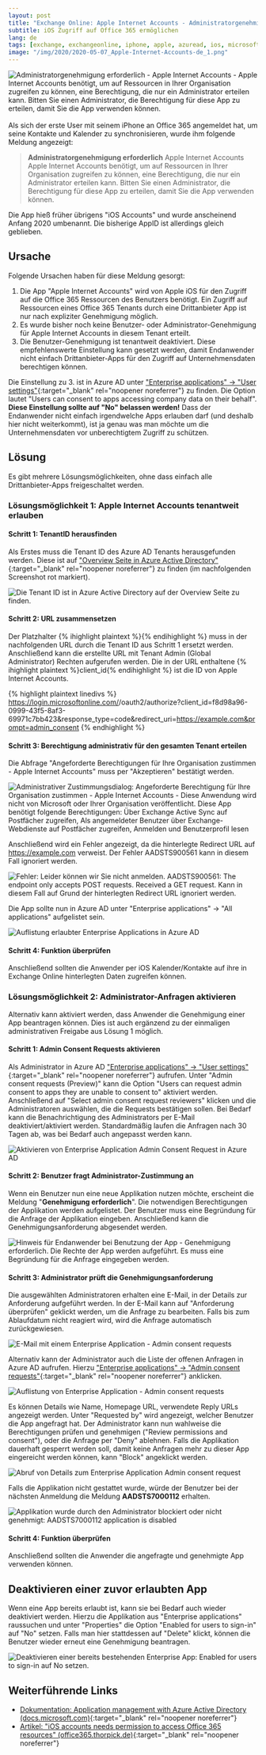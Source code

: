 ```yaml
---
layout: post
title: "Exchange Online: Apple Internet Accounts - Administratorgenehmigung erforderlich"
subtitle: iOS Zugriff auf Office 365 ermöglichen
lang: de
tags: [exchange, exchangeonline, iphone, apple, azuread, ios, microsoft365, office365]
image: "/img/2020/2020-05-07_Apple-Internet-Accounts-de_1.png"
---
```

![Administratorgenehmigung erforderlich - Apple Internet Accounts - Apple Internet Accounts benötigt, um auf Ressourcen in Ihrer Organisation zugreifen zu können, eine Berechtigung, die nur ein Administrator erteilen kann. Bitten Sie einen Administrator, die Berechtigung für diese App zu erteilen, damit Sie die App verwenden können.](/img/2020/2020-05-07_Apple-Internet-Accounts-de_1.png "Administratorgenehmigung erforderlich - Apple Internet Accounts - Apple Internet Accounts benötigt, um auf Ressourcen in Ihrer Organisation zugreifen zu können, eine Berechtigung, die nur ein Administrator erteilen kann. Bitten Sie einen Administrator, die Berechtigung für diese App zu erteilen, damit Sie die App verwenden können.") <br /><br />
Als sich der erste User mit seinem iPhone an Office 365 angemeldet hat, um seine Kontakte und Kalender zu synchronisieren, wurde ihm folgende Meldung angezeigt:
> **Administratorgenehmigung erforderlich**
> Apple Internet Accounts
> Apple Internet Accounts benötigt, um auf Ressourcen in Ihrer Organisation zugreifen zu können, eine Berechtigung, die nur ein Administrator erteilen kann. Bitten Sie einen Administrator, die Berechtigung für diese App zu erteilen, damit Sie die App verwenden können.

Die App hieß früher übrigens "iOS Accounts" und wurde anscheinend Anfang 2020 umbenannt. Die bisherige AppID ist allerdings gleich geblieben.

## Ursache

Folgende Ursachen haben für diese Meldung gesorgt:
1. Die App "Apple Internet Accounts" wird von Apple iOS für den Zugriff auf die Office 365 Ressourcen des Benutzers benötigt. Ein Zugriff auf Ressourcen eines Office 365 Tenants durch eine Drittanbieter App ist nur nach expliziter Genehmigung möglich.
2. Es wurde bisher noch keine Benutzer- oder Administrator-Genehmigung für Apple Internet Accounts in diesem Tenant erteilt.
3. Die Benutzer-Genehmigung ist tenantweit deaktiviert. Diese empfehlenswerte Einstellung kann gesetzt werden, damit Endanwender nicht einfach Drittanbieter-Apps für den Zugriff auf Unternehmensdaten berechtigen können.

Die Einstellung zu 3. ist in Azure AD unter ["Enterprise applications" -> "User settings"](https://portal.azure.com/#blade/Microsoft_AAD_IAM/StartboardApplicationsMenuBlade/UserSettings/menuId/){:target="_blank" rel="noopener noreferrer"} zu finden. Die Option lautet "Users can consent to apps accessing company data on their behalf". **Diese Einstellung sollte auf "No" belassen werden!** Dass der Endanwender nicht einfach irgendwelche Apps erlauben darf (und deshalb hier nicht weiterkommt), ist ja genau was man möchte um die Unternehmensdaten vor unberechtigtem Zugriff zu schützen.

## Lösung

Es gibt mehrere Lösungsmöglichkeiten, ohne dass einfach alle Drittanbieter-Apps freigeschaltet werden.

### Lösungsmöglichkeit 1: Apple Internet Accounts tenantweit erlauben

#### Schritt 1: TenantID herausfinden

Als Erstes muss die Tenant ID des Azure AD Tenants herausgefunden werden. Diese ist auf ["Overview Seite in Azure Active Directory"](https://portal.azure.com/#blade/Microsoft_AAD_IAM/ActiveDirectoryMenuBlade/Overview){:target="_blank" rel="noopener noreferrer"} zu finden (im nachfolgenden Screenshot rot markiert).

![Die Tenant ID ist in Azure Active Directory auf der Overview Seite zu finden.](/img/2020/2020-05-07_AzureAD_TenantID.png "Die Tenant ID ist in Azure Active Directory auf der Overview Seite zu finden.") 

#### Schritt 2: URL zusammensetzen

Der Platzhalter {% ihighlight plaintext %}<TenantID>{% endihighlight %} muss in der nachfolgenden URL durch die Tenant ID aus Schritt 1 ersetzt werden. Anschließend kann die erstellte URL mit Tenant Admin (Global Administrator) Rechten aufgerufen werden. Die in der URL enthaltene {% ihighlight plaintext %}client_id{% endihighlight %} ist die ID von Apple Internet Accounts.

{% highlight plaintext linedivs %}
https://login.microsoftonline.com/<TenantID>/oauth2/authorize?client_id=f8d98a96-0999-43f5-8af3-69971c7bb423&response_type=code&redirect_uri=https://example.com&prompt=admin_consent
{% endhighlight %}

#### Schritt 3: Berechtigung administrativ für den gesamten Tenant erteilen

Die Abfrage "Angeforderte Berechtigungen für Ihre Organisation zustimmen - Apple Internet Accounts" muss per "Akzeptieren" bestätigt werden.

![Administrativer Zustimmungsdialog: Angeforderte Berechtigung für Ihre Organisation zustimmen - Apple Internet Accounts - Diese Anwendung wird nicht von Microsoft oder Ihrer Organisation veröffentlicht. Diese App benötigt folgende Berechtigungen: Über Exchange Active Sync auf Postfächer zugreifen, Als angemeldeter Benutzer über Exchange-Webdienste auf Postfächer zugreifen, Anmelden und Benutzerprofil lesen](/img/2020/2020-05-07_Apple-Internet-Accounts-de_2.png "Administrativer Zustimmungsdialog für Apple Internet Accounts in Microsoft 365") 

Anschließend wird ein Fehler angezeigt, da die hinterlegte Redirect URL auf https://example.com verweist. Der Fehler AADSTS900561 kann in diesem Fall ignoriert werden.

![Fehler: Leider können wir Sie nicht anmelden. AADSTS900561: The endpoint only accepts POST requests. Received a GET request. Kann in diesem Fall auf Grund der hinterlegten Redirect URL ignoriert werden.](/img/2020/2020-05-07_Apple-Internet-Accounts-de_3.png "Fehler AADSTS900561: Kann in diesem Fall auf Grund der hinterlegten Redirect URL ignoriert werden.")

Die App sollte nun in Azure AD unter "Enterprise applications" -> "All applications" aufgelistet sein.

![Auflistung erlaubter Enterprise Applications in Azure AD](/img/2020/2020-05-07_AzureAD_enterpriseapplicationslist.png "Auflistung erlaubter Enterprise Applications in Azure AD")

#### Schritt 4: Funktion überprüfen

Anschließend sollten die Anwender per iOS Kalender/Kontakte auf ihre in Exchange Online hinterlegten Daten zugreifen können.

### Lösungsmöglichkeit 2: Administrator-Anfragen aktivieren

Alternativ kann aktiviert werden, dass Anwender die Genehmigung einer App beantragen können. Dies ist auch ergänzend zu der einmaligen administrativen Freigabe aus Lösung 1 möglich.

#### Schritt 1: Admin Consent Requests aktivieren

Als Administrator in Azure AD ["Enterprise applications" -> "User settings"](https://portal.azure.com/#blade/Microsoft_AAD_IAM/StartboardApplicationsMenuBlade/UserSettings/menuId/){:target="_blank" rel="noopener noreferrer"} aufrufen. Unter "Admin consent requests (Preview)" kann die Option "Users can request admin consent to apps they are unable to consent to" aktiviert werden. Anschließend auf "Select admin consent request reviewers" klicken und die Administratoren auswählen, die die Requests bestätigen sollen. Bei Bedarf kann die Benachrichtigung des Administrators per E-Mail deaktiviert/aktiviert werden. Standardmäßig laufen die Anfragen nach 30 Tagen ab, was bei Bedarf auch angepasst werden kann.

![Aktivieren von Enterprise Application Admin Consent Request in Azure AD](/img/2020/2020-05-07_EnterpriseApplication_AdminConsentRequest.png "Aktivieren von Enterprise Application Admin Consent Request in Azure AD")

#### Schritt 2: Benutzer fragt Administrator-Zustimmung an

Wenn ein Benutzer nun eine neue Applikation nutzen möchte, erscheint die Meldung "**Genehmigung erforderlich**". Die notwendigen Berechtigungen der Applikation werden aufgelistet. Der Benutzer muss eine Begründung für die Anfrage der Applikation eingeben. Anschließend kann die Genehmigungsanforderung abgesendet werden.

![Hinweis für Endanwender bei Benutzung der App - Genehmigung erforderlich. Die Rechte der App werden aufgeführt. Es muss eine Begründung für die Anfrage eingegeben werden.](/img/2020/2020-05-07_RequestAdminConsent_as_enduser.png "Hinweis für Endanwender bei Benutzung der App - Genehmigung erforderlich. Die Rechte der App werden aufgeführt. Es muss eine Begründung für die Anfrage eingegeben werden.")

#### Schritt 3: Administrator prüft die Genehmigungsanforderung

Die ausgewählten Administratoren erhalten eine E-Mail, in der Details zur Anforderung aufgeführt werden. In der E-Mail kann auf "Anforderung überprüfen" geklickt werden, um die Anfrage zu bearbeiten. Falls bis zum Ablaufdatum nicht reagiert wird, wird die Anfrage automatisch zurückgewiesen.

![E-Mail mit einem Enterprise Application - Admin consent requests](/img/2020/2020-05-07_EnterpriseApplication_AdminConsentRequest_by_mail.png "E-Mail mit einem Enterprise Application - Admin consent requests")

Alternativ kann der Administrator auch die Liste der offenen Anfragen in Azure AD aufrufen. Hierzu ["Enterprise applications" -> "Admin consent requests"](https://portal.azure.com/#blade/Microsoft_AAD_IAM/StartboardApplicationsMenuBlade/AccessRequests/menuId/){:target="_blank" rel="noopener noreferrer"} anklicken.

![Auflistung von Enterprise Application - Admin consent requests](/img/2020/2020-05-07_EnterpriseApplications_userreqeustlist.png "Auflistung von Enterprise Application - Admin consent requests")

Es können Details wie Name, Homepage URL, verwendete Reply URLs angezeigt werden. Unter "Requested by" wird angezeigt, welcher Benutzer die App angefragt hat. Der Administrator kann nun wahlweise die Berechtigungen prüfen und genehmigen ("Review permissions and consent"), oder die Anfrage per "Deny" ablehnen. Falls die Applikation dauerhaft gesperrt werden soll, damit keine Anfragen mehr zu dieser App eingereicht werden können, kann "Block" angeklickt werden.

![Abruf von Details zum Enterprise Application Admin consent request](/img/2020/2020-05-07_EnterpriseApplication_AdminConsent_Actions_and_infos.png "Abruf von Details zum Enterprise Application Admin consent request")

Falls die Applikation nicht gestattet wurde, würde der Benutzer bei der nächsten Anmeldung die Meldung **AADSTS7000112** erhalten.

![Applikation wurde durch den Administrator blockiert oder nicht genehmigt: AADSTS7000112 application is disabled](/img/2020/2020-05-07_AADSTS7000112_application_disabled.png "Applikation wurde durch den Administrator blockiert oder nicht genehmigt: AADSTS7000112 application is disabled")

#### Schritt 4: Funktion überprüfen

Anschließend sollten die Anwender die angefragte und genehmigte App verwenden können.

## Deaktivieren einer zuvor erlaubten App

Wenn eine App bereits erlaubt ist, kann sie bei Bedarf auch wieder deaktiviert werden. Hierzu die Applikation aus "Enterprise applications" raussuchen und unter "Properties" die Option "Enabled for users to sign-in" auf "No" setzen. Falls man hier stattdessen auf "Delete" klickt, können die Benutzer wieder erneut eine Genehmigung beantragen.

![Deaktivieren einer bereits bestehenden Enterprise App: Enabled for users to sign-in auf No setzen.](/img/2020/2020-05-07_Disable_existing_enterpriseapp.png "Deaktivieren einer bereits bestehenden Enterprise App: Enabled for users to sign-in auf No setzen.")

## Weiterführende Links
- [Dokumentation: Application management with Azure Active Directory (docs.microsoft.com)](https://docs.microsoft.com/en-us/azure/active-directory/manage-apps/what-is-application-management){:target="_blank" rel="noopener noreferrer"}
- [Artikel: "iOS accounts needs permission to access Office 365 resources" (office365.thorpick.de)](https://office365.thorpick.de/ios-accounts-needs-permission-to-access-office-365-resources){:target="_blank" rel="noopener noreferrer"}
